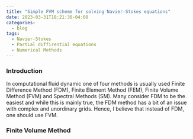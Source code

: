 ```yaml
---
title: "Simple FVM scheme for solving Navier-Stokes equations"
date: 2023-03-31T18:21:30-04:00
categories:
  - blog
tags:
  - Navier-Stokes
  - Partial diffirential equations
  - Numerical Methods
---
```


### Introduction

In computational fluid dynamic one of four methods is usually used Finite Difference Method (FDM), Finite Element Method (FEM), Finite Volume Method (FVM) and Spectral Methods (SM). Many consider FDM to be the easiest and while this is mainly true, the FDM method has a bit of an issue with complex and unordinary grids. Hence, I believe that instead of FDM, one should use FVM.

### Finite Volume Method



